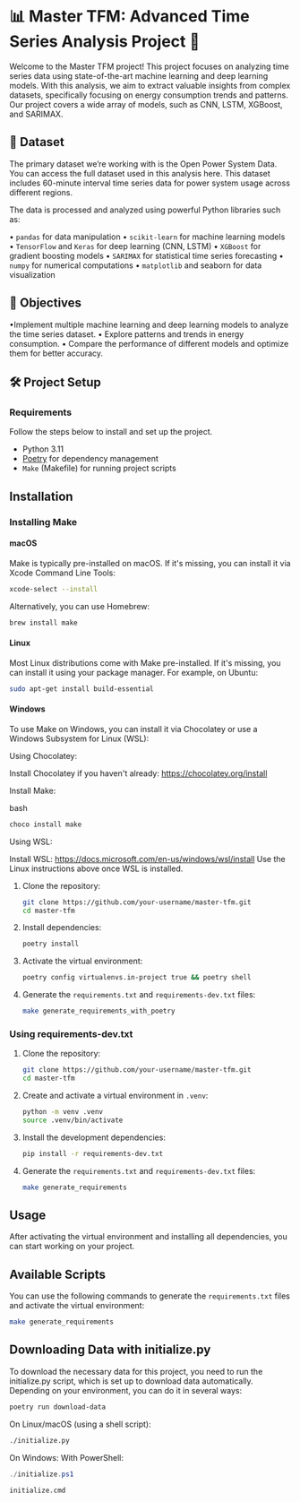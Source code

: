 # 📊 Master TFM: Advanced Time Series Analysis Project 🚀

Welcome to the Master TFM project! This project focuses on analyzing time series data using state-of-the-art machine learning and deep learning models. With this analysis, we aim to extract valuable insights from complex datasets, specifically focusing on energy consumption trends and patterns. Our project covers a wide array of models, such as CNN, LSTM, XGBoost, and SARIMAX.

## 📑 Dataset

The primary dataset we’re working with is the Open Power System Data. You can access the full dataset used in this analysis here. This dataset includes 60-minute interval time series data for power system usage across different regions.

The data is processed and analyzed using powerful Python libraries such as:

• `pandas` for data manipulation
• `scikit-learn` for machine learning models
• `TensorFlow` and `Keras` for deep learning (CNN, LSTM)
• `XGBoost` for gradient boosting models
• `SARIMAX` for statistical time series forecasting
• `numpy` for numerical computations
• `matplotlib` and seaborn for data visualization

## 🚀 Objectives

•Implement multiple machine learning and deep learning models to analyze the time series dataset.
• Explore patterns and trends in energy consumption.
• Compare the performance of different models and optimize them for better accuracy.

## 🛠️ Project Setup

### Requirements

Follow the steps below to install and set up the project.

- Python 3.11
- [Poetry](https://python-poetry.org/docs/#installation) for dependency management
- `Make` (Makefile) for running project scripts

## Installation

### Installing Make

#### macOS

Make is typically pre-installed on macOS. If it's missing, you can install it via Xcode Command Line Tools:

```bash
xcode-select --install
```

Alternatively, you can use Homebrew:

```bash
brew install make
```

#### Linux

Most Linux distributions come with Make pre-installed. If it's missing, you can install it using your package manager. For example, on Ubuntu:

```bash
sudo apt-get install build-essential
```

#### Windows

To use Make on Windows, you can install it via Chocolatey or use a Windows Subsystem for Linux (WSL):

Using Chocolatey:

Install Chocolatey if you haven't already: https://chocolatey.org/install

Install Make:

bash

```powershell
choco install make
```

Using WSL:

Install WSL: https://docs.microsoft.com/en-us/windows/wsl/install
Use the Linux instructions above once WSL is installed.

1. Clone the repository:

   ```bash
   git clone https://github.com/your-username/master-tfm.git
   cd master-tfm
   ```

2. Install dependencies:

   ```bash
   poetry install
   ```

3. Activate the virtual environment:

   ```bash
   poetry config virtualenvs.in-project true && poetry shell
   ```

4. Generate the `requirements.txt` and `requirements-dev.txt` files:

   ```bash
   make generate_requirements_with_poetry
   ```

### Using requirements-dev.txt

1. Clone the repository:

   ```bash
   git clone https://github.com/your-username/master-tfm.git
   cd master-tfm
   ```

2. Create and activate a virtual environment in `.venv`:

   ```bash
   python -m venv .venv
   source .venv/bin/activate
   ```

3. Install the development dependencies:

   ```bash
   pip install -r requirements-dev.txt
   ```

4. Generate the `requirements.txt` and `requirements-dev.txt` files:

   ```bash
   make generate_requirements
   ```

## Usage

After activating the virtual environment and installing all dependencies, you can start working on your project.

## Available Scripts

You can use the following commands to generate the `requirements.txt` files and activate the virtual environment:

```bash
make generate_requirements
```

## Downloading Data with initialize.py

To download the necessary data for this project, you need to run the initialize.py script, which is set up to download data automatically. Depending on your environment, you can do it in several ways:

```bash
poetry run download-data
```

On Linux/macOS (using a shell script):

```bash
./initialize.py
```

On Windows:
With PowerShell:

```powershell
./initialize.ps1
```

```cmd
initialize.cmd
```
